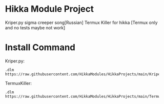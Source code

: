 # Hikka Module Project
Kriper.py sigma creeper song[Russian]
Termux Killer for hikka [Termux only and no tests maybe not work]
# Install Command

Kriper.py: 
```
.dlm https://raw.githubusercontent.com/HikkaModules/HikkaProjects/main/Kriper.py
```
TermuxKiller:
```
.dlm https://raw.githubusercontent.com/HikkaModules/HikkaProjects/main/TermuxKiller%5BHikkaModule%5D.py
```
